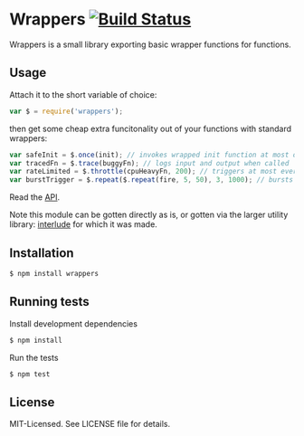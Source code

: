 # Wrappers [![Build Status](https://secure.travis-ci.org/clux/wrappers.png)](http://travis-ci.org/clux/wrappers)

Wrappers is a small library exporting basic wrapper functions for functions.

## Usage
Attach it to the short variable of choice:

````javascript
var $ = require('wrappers');
````

then get some cheap extra funcitonality out of your functions with standard wrappers:

```javascript
var safeInit = $.once(init); // invokes wrapped init function at most once
var tracedFn = $.trace(buggyFn); // logs input and output when called
var rateLimited = $.throttle(cpuHeavyFn, 200); // triggers at most every 200ms
var burstTrigger = $.repeat($.repeat(fire, 5, 50), 3, 1000); // bursts of 5 every second 3 times
````

Read the [API](https://github.com/clux/wrappers/blob/master/api.md).

Note this module can be gotten directly as is, or gotten via the larger utility library: [interlude](https://github.com/clux/interlude) for which it was made.

## Installation

````bash
$ npm install wrappers
````

## Running tests
Install development dependencies

````bash
$ npm install
````

Run the tests

````bash
$ npm test
````

## License
MIT-Licensed. See LICENSE file for details.
